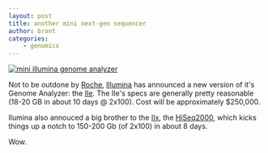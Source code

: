 ```yaml
---
layout: post
title: another mini next-gen sequencer
author: brant
categories:
    - genomics
---
```


[![mini illumina genome analyzer][6]][7]

Not to be outdone by [Roche][1], [Illumina][2] has announced a new version of it's Genome Analyzer:  the [IIe][3].  The IIe's specs are generally pretty reasonable (18-20 GB in about 10 days @ 2x100).  Cost will be approximately $250,000. 

Ilumina also annouced a big brother to the [IIx][4], the [HiSeq2000][5], which kicks things up a notch to 150-200 Gb (of 2x100) in about 8 days.

Wow.

[1]: http://www.454.com/
[2]: http://www.illumina.com/
[3]: http://www.illumina.com/
[4]: http://www.illumina.com/systems/genome_analyzer_iix.ilmn
[5]: http://www.illumina.com/systems/hiseq_2000.ilmn
[6]: /media/img/2010/mini-genome-analyzer.jpg
[7]: http://www.illumina.com/systems/genome_analyzer.ilmn